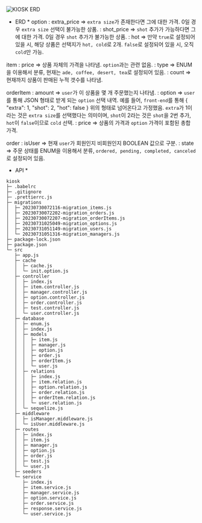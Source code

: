 ![KIOSK ERD](https://github.com/kme-developer/kiosk/assets/130229450/a55ce72d-b22b-4740-b3b4-454b98135fce)

* ERD *
option
: extra_price => `extra size`가 존재한다면 그에 대한 가격. 0일 경우 `extra size` 선택이 불가능한 상품.
: shot_price => `shot` 추가가 가능하다면 그에 대한 가격. 0일 경우 `shot` 추가가 불가능한 상품.
: hot => 만약 `true`로 설정되어 있을 시, 해당 상품은 선택지가 `hot, cold`로 2개. `false`로 설정되어 있을 시, 오직 `cold`만 가능.

item
: price => 상품 자체의 가격을 나타냄. `option`과는 관련 없음.
: type => ENUM을 이용해서 분류, 현재는 `ade, coffee, desert, tea`로 설정되어 있음.
: count => 현재까지 상품이 판매된 누적 갯수를 나타냄.

orderItem
: amount => `user`가 이 상품을 몇 개 주문했는지 나타냄.
: option => `user`를 통해 JSON 형태로 받게 되는 `option` 선택 내역. 예를 들어, `front-end`를 통해
{
  "extra": 1,
  "shot": 2,
  "hot": false
}
위의 형태로 넘어온다고 가정했음.
`extra`가 1이라는 것은 `extra size`를 선택했다는 의미이며, `shot`이 2라는 것은 `shot`을 2번 추가, `hot`이 `false`이므로 `cold` 선택.
: price => 상품의 가격과 `option` 가격이 포함된 총합 가격.

order
: isUser => 현재 `user`가 회원인지 비회원인지 BOOLEAN 값으로 구분.
: state => 주문 상태를 ENUM을 이용해서 분류, `ordered, pending, completed, canceled`로 설정되어 있음.

* API *

```
kiosk
├─ .babelrc
├─ .gitignore
├─ .prettierrc.js
├─ migrations
│  ├─ 20230730072116-migration_items.js
│  ├─ 20230730072202-migration_orders.js
│  ├─ 20230730072207-migration_orderItems.js
│  ├─ 20230731025049-migration_options.js
│  ├─ 20230731051149-migration_users.js
│  └─ 20230731051316-migration_managers.js
├─ package-lock.json
├─ package.json
└─ src
   ├─ app.js
   ├─ cache
   │  ├─ cache.js
   │  └─ init.option.js
   ├─ controller
   │  ├─ index.js
   │  ├─ item.controller.js
   │  ├─ manager.controller.js
   │  ├─ option.controller.js
   │  ├─ order.controller.js
   │  ├─ test.controller.js
   │  └─ user.controller.js
   ├─ database
   │  ├─ enum.js
   │  ├─ index.js
   │  ├─ models
   │  │  ├─ item.js
   │  │  ├─ manager.js
   │  │  ├─ option.js
   │  │  ├─ order.js
   │  │  ├─ orderItem.js
   │  │  └─ user.js
   │  ├─ relations
   │  │  ├─ index.js
   │  │  ├─ item.relation.js
   │  │  ├─ option.relation.js
   │  │  ├─ order.relation.js
   │  │  ├─ orderItem.relation.js
   │  │  └─ user.relation.js
   │  └─ sequelize.js
   ├─ middleware
   │  ├─ isManager.middleware.js
   │  └─ isUser.middleware.js
   ├─ routes
   │  ├─ index.js
   │  ├─ item.js
   │  ├─ manager.js
   │  ├─ option.js
   │  ├─ order.js
   │  ├─ test.js
   │  └─ user.js
   ├─ seeders
   └─ service
      ├─ index.js
      ├─ item.service.js
      ├─ manager.service.js
      ├─ option.service.js
      ├─ order.service.js
      ├─ response.service.js
      └─ user.service.js

```
